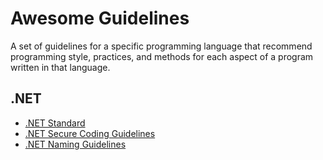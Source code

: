 # Awesome Guidelines

A set of guidelines for a specific programming language that recommend programming style, practices, and methods for each aspect of a program written in that language.


## .NET 

- [.NET Standard](https://github.com/dotnet/standard)
- [.NET Secure Coding Guidelines](https://docs.microsoft.com/en-us/dotnet/standard/security/secure-coding-guidelines)
- [.NET Naming Guidelines](https://docs.microsoft.com/en-us/dotnet/standard/design-guidelines/naming-guidelines)
